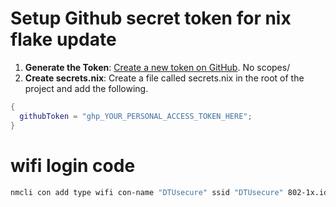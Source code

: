 # Setup Github secret token for nix flake update
1.  **Generate the Token**: [Create a new token on GitHub](https://github.com/settings/tokens/new). No scopes/
2. **Create secrets.nix**: Create a file called secrets.nix in the root of the project and add the following.
```nix
{
  githubToken = "ghp_YOUR_PERSONAL_ACCESS_TOKEN_HERE";
}
```

# wifi login code
```bash
nmcli con add type wifi con-name "DTUsecure" ssid "DTUsecure" 802-1x.identity "USERNAME" 802-1x.password "PASSWORD" 802-1x.eap "peap" 802-1x.phase2-auth "mschapv2"
```